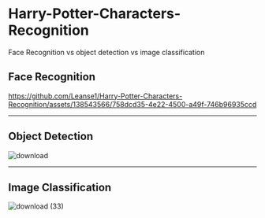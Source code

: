 # Harry-Potter-Characters-Recognition
Face Recognition vs object detection vs image classification

## Face Recognition
https://github.com/Leanse1/Harry-Potter-Characters-Recognition/assets/138543566/758dcd35-4e22-4500-a49f-746b96935ccd

---

## Object Detection
![download](https://github.com/Leanse1/Harry-Potter-Characters-Recognition/assets/138543566/dc649a35-049e-480b-ae32-ac7ca5a97c83)

---

## Image Classification
![download (33)](https://github.com/Leanse1/Harry-Potter-Characters-Recognition/assets/138543566/9a75d528-867a-4264-85c7-40d4dd168754)

